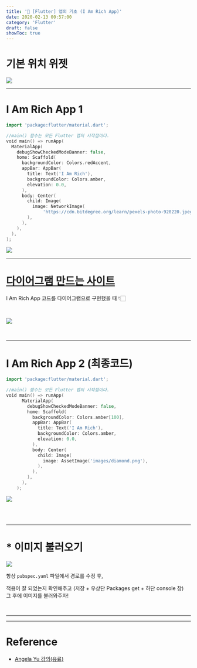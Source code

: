 ```yaml
---
title: '💎 [Flutter] 앱의 기초 (I Am Rich App)'
date: 2020-02-13 00:57:00
category: 'Flutter'
draft: false 
showToc: true
---
```


# 기본 위치 위젯

![](https://images.velog.io/images/chajanee/post/d1d997ab-c946-40bf-91e0-5e85f62df941/%E1%84%89%E1%85%B3%E1%84%8F%E1%85%B3%E1%84%85%E1%85%B5%E1%86%AB%E1%84%89%E1%85%A3%E1%86%BA%202020-02-11%20%E1%84%8B%E1%85%A9%E1%84%92%E1%85%AE%2011.21.20.png)

---

# I Am Rich App 1

```go
import 'package:flutter/material.dart';

//main() 함수는 모든 Flutter 앱의 시작점이다.
void main() => runApp(
  MaterialApp(
    debugShowCheckedModeBanner: false,
    home: Scaffold(
      backgroundColor: Colors.redAccent,
      appBar: AppBar(
        title: Text('I Am Rich'),
        backgroundColor: Colors.amber,
        elevation: 0.0,
      ),
      body: Center(
        child: Image(
          image: NetworkImage(
              'https://cdn.bitdegree.org/learn/pexels-photo-920220.jpeg?4d5e638c'),
        ),
      ),
    ),
  ),
);

```

![](https://images.velog.io/images/chajanee/post/f83a4a3a-0efe-4311-85e5-04607ebc2ec0/%E1%84%89%E1%85%B3%E1%84%8F%E1%85%B3%E1%84%85%E1%85%B5%E1%86%AB%E1%84%89%E1%85%A3%E1%86%BA%202020-02-13%20%E1%84%8B%E1%85%A9%E1%84%8C%E1%85%A5%E1%86%AB%2012.54.08.png)


---


# [다이어그램 만드는 사이트](https://www.draw.io/)

I Am Rich App 코드를 다이어그램으로 구현했을 때 👇🏻

<br/>

![](https://images.velog.io/images/chajanee/post/11997158-d1f6-48ea-b7c1-ddc961a6e0ca/%E1%84%89%E1%85%B3%E1%84%8F%E1%85%B3%E1%84%85%E1%85%B5%E1%86%AB%E1%84%89%E1%85%A3%E1%86%BA%202020-02-13%20%E1%84%8B%E1%85%A9%E1%84%8C%E1%85%A5%E1%86%AB%2012.48.01.png)


<br/>

---



# I Am Rich App 2 (최종코드)

```go
import 'package:flutter/material.dart';

//main() 함수는 모든 Flutter 앱의 시작점이다.
void main() => runApp(
      MaterialApp(
        debugShowCheckedModeBanner: false,
        home: Scaffold(
          backgroundColor: Colors.amber[100],
          appBar: AppBar(
            title: Text('I Am Rich'),
            backgroundColor: Colors.amber,
            elevation: 0.0,
          ),
          body: Center(
            child: Image(
              image: AssetImage('images/diamond.png'),
            ),
          ),
        ),
      ),
    );

```

![](https://images.velog.io/images/chajanee/post/2c6e19af-6cb4-46e0-93ec-a747535a7044/%E1%84%89%E1%85%B3%E1%84%8F%E1%85%B3%E1%84%85%E1%85%B5%E1%86%AB%E1%84%89%E1%85%A3%E1%86%BA%202020-02-13%20%E1%84%8B%E1%85%A9%E1%84%8C%E1%85%A5%E1%86%AB%203.22.35.png)

<br/>
<br/>

---

# * 이미지 불러오기 

![](https://images.velog.io/images/chajanee/post/a02634a4-e994-47f9-99f6-0fe51c128f9c/%E1%84%89%E1%85%B3%E1%84%8F%E1%85%B3%E1%84%85%E1%85%B5%E1%86%AB%E1%84%89%E1%85%A3%E1%86%BA%202020-02-13%20%E1%84%8B%E1%85%A9%E1%84%8C%E1%85%A5%E1%86%AB%203.27.03.png)

항상 ``pubspec.yaml`` 파일에서 경로를 수정 후,  

적용이 잘 되었는지 확인해주고 (저장 + 우상단 Packages get + 하단 console 창)  
그 후에 이미지를 불러와주자!


<br/>


---
---

# Reference  
- [Angela Yu 강의(유료)](https://www.udemy.com/course/flutter-bootcamp-with-dart/)

